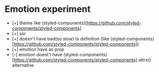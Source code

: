 # Emotion experiment 
- [+] theme like (styled-components)[https://github.com/styled-components/styled-components]
- [+] ssr
- [+] doesn't have bad(so slow) ts definition (like (styled-components)[https://github.com/styled-components/styled-components])
- [+] emotion have as prop
- [-] emotion doent't have (styled-components)[https://github.com/styled-components/styled-components] attrs() alternative